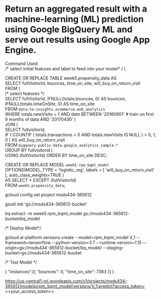 # Return an aggregated result with a machine-learning (ML) prediction using Google BigQuery ML and serve out results using Google App Engine.

Command Used: \
/* select initial features and label to feed into your model* / \

CREATE OR REPLACE TABLE week5.propensity_data AS \
  SELECT 
    fullVisitorId,
    bounces,
    time_on_site,
    will_buy_on_return_visit \
  FROM (\
        /* select features */ \
        SELECT
          fullVisitorId,
          IFNULL(totals.bounces, 0) AS bounces,
          IFNULL(totals.timeOnSite, 0) AS time_on_site \
        FROM
          `data-to-insights.ecommerce.web_analytics` \
        WHERE
          totals.newVisits = 1
        AND date BETWEEN '20160801' # train on first 9 months of data
        AND '20170430'
       )\
  JOIN ( \
        SELECT
          fullvisitorid, \
          IF (
              COUNTIF (
                       totals.transactions > 0
                       AND totals.newVisits IS NULL
                      ) > 0,
              1,
              0
             ) AS will_buy_on_return_visit \
        FROM
          `bigquery-public-data.google_analytics_sample.*` \
        GROUP BY
          fullvisitorid
       ) \
  USING (fullVisitorId)
  ORDER BY time_on_site DESC;

CREATE OR REPLACE MODEL `week5.rpm_bqml_model` \
OPTIONS(MODEL_TYPE = 'logistic_reg',
        labels = [ 'will_buy_on_return_visit' ],
        auto_class_weights=TRUE
        ) \
AS
SELECT * EXCEPT (fullVisitorId) \
FROM `week5.propensity_data`;

gcloud config set project msds434-365612

gsutil mb 'gs://msds434-365612-bucket'

bq extract -m week5.rpm_bqml_model gs://msds434-365612-bucket/bq_model

/* Deploy Model*/

gcloud ai-platform versions create --model=rpm_bqml_model V_1 --framework=tensorflow --python-version=3.7 --runtime-version=1.15 --origin=gs://msds434-365612-bucket/bq_model/ --staging-bucket=gs://msds434-365612-bucket

/* Test Model */

{
   "instances":[{
                "bounces": 0, 
                "time_on_site": 7363
               }]
}

https://us-central1-ml.googleapis.com/v1/projects/msds434-365612/models/rpm_bqml_model/versions/V_1:predict?access_token=<<your_access_token>>